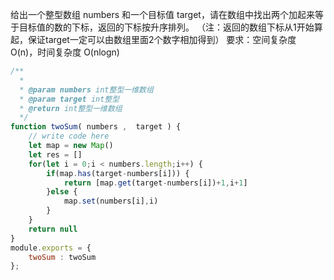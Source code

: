 给出一个整型数组 numbers 和一个目标值 target，请在数组中找出两个加起来等于目标值的数的下标，返回的下标按升序排列。
（注：返回的数组下标从1开始算起，保证target一定可以由数组里面2个数字相加得到）
要求：空间复杂度 O(n)，时间复杂度 O(nlogn)

```js
/**
  * 
  * @param numbers int整型一维数组 
  * @param target int整型 
  * @return int整型一维数组
  */
function twoSum( numbers ,  target ) {
    // write code here
    let map = new Map()
    let res = []
    for(let i = 0;i < numbers.length;i++) {
        if(map.has(target-numbers[i])) {
            return [map.get(target-numbers[i])+1,i+1]
        }else {
            map.set(numbers[i],i)
        }
    }
    return null
}
module.exports = {
    twoSum : twoSum
};
```